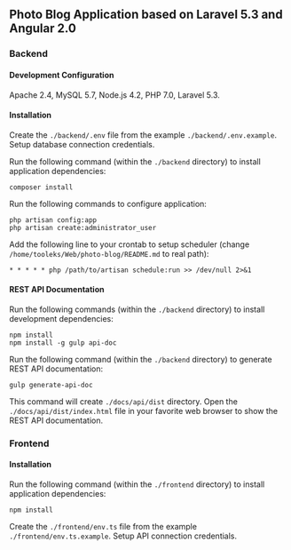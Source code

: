 ## Photo Blog Application based on Laravel 5.3 and Angular 2.0

### Backend

#### Development Configuration

Apache 2.4, MySQL 5.7, Node.js 4.2, PHP 7.0, Laravel 5.3.

#### Installation

Create the `./backend/.env` file from the example `./backend/.env.example`. Setup database connection credentials.

Run the following command (within the `./backend` directory) to install application dependencies:

```
composer install
```

Run the following commands to configure application:

```
php artisan config:app
php artisan create:administrator_user
```

Add the following line to your crontab to setup scheduler (change `/home/tooleks/Web/photo-blog/README.md` to real path):

```
* * * * * php /path/to/artisan schedule:run >> /dev/null 2>&1
```

#### REST API Documentation

Run the following commands (within the `./backend` directory) to install development dependencies:

```
npm install
npm install -g gulp api-doc
```

Run the following command (within the `./backend` directory) to generate REST API documentation:

```
gulp generate-api-doc
```

This command will create `./docs/api/dist` directory. Open the `./docs/api/dist/index.html` file in your favorite web browser to show the REST API documentation.

### Frontend

#### Installation

Run the following command (within the `./frontend` directory) to install application dependencies:

```
npm install
```

Create the `./frontend/env.ts` file from the example `./frontend/env.ts.example`. Setup API connection credentials.
